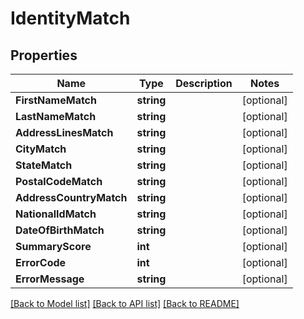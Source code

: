 # IdentityMatch

## Properties

Name | Type | Description | Notes
------------ | ------------- | ------------- | -------------
**FirstNameMatch** | **string** |  |[optional] 
**LastNameMatch** | **string** |  |[optional] 
**AddressLinesMatch** | **string** |  |[optional] 
**CityMatch** | **string** |  |[optional] 
**StateMatch** | **string** |  |[optional] 
**PostalCodeMatch** | **string** |  |[optional] 
**AddressCountryMatch** | **string** |  |[optional] 
**NationalIdMatch** | **string** |  |[optional] 
**DateOfBirthMatch** | **string** |  |[optional] 
**SummaryScore** | **int** |  |[optional] 
**ErrorCode** | **int** |  |[optional] 
**ErrorMessage** | **string** |  |[optional] 

[[Back to Model list]](../README.md#documentation-for-models) [[Back to API list]](../README.md#documentation-for-api-endpoints) [[Back to README]](../README.md)


